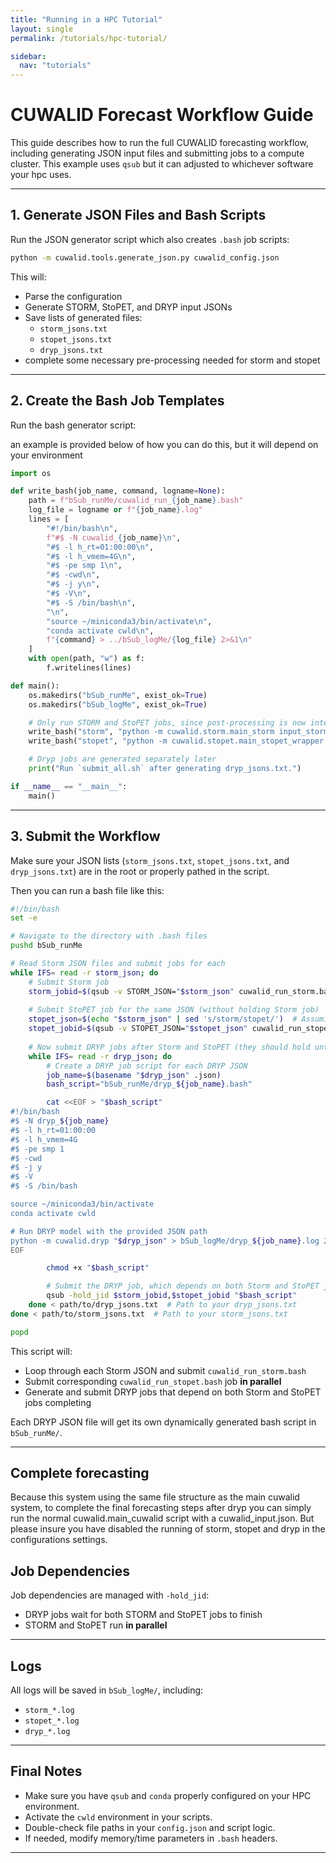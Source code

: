 ```yaml
---
title: "Running in a HPC Tutorial"
layout: single
permalink: /tutorials/hpc-tutorial/

sidebar:
  nav: "tutorials"
---
```


# CUWALID Forecast Workflow Guide

This guide describes how to run the full CUWALID forecasting workflow, including generating JSON input files and submitting jobs to a compute cluster. This example uses `qsub` but it can adjusted to whichever software your hpc uses.

---

##  1. Generate JSON Files and Bash Scripts

Run the JSON generator script which also creates `.bash` job scripts:

```bash
python -m cuwalid.tools.generate_json.py cuwalid_config.json
```

This will:
- Parse the configuration
- Generate STORM, StoPET, and DRYP input JSONs
- Save lists of generated files:
  - `storm_jsons.txt`
  - `stopet_jsons.txt`
  - `dryp_jsons.txt`
- complete some necessary pre-processing needed for storm and stopet


---

## 2. Create the Bash Job Templates

Run the bash generator script:

an example is provided below of how you can do this, but it will depend on your environment

```python 
import os

def write_bash(job_name, command, logname=None):
    path = f"bSub_runMe/cuwalid_run_{job_name}.bash"
    log_file = logname or f"{job_name}.log"
    lines = [
        "#!/bin/bash\n",
        f"#$ -N cuwalid_{job_name}\n",
        "#$ -l h_rt=01:00:00\n",
        "#$ -l h_vmem=4G\n",
        "#$ -pe smp 1\n",
        "#$ -cwd\n",
        "#$ -j y\n",
        "#$ -V\n",
        "#$ -S /bin/bash\n",
        "\n",
        "source ~/miniconda3/bin/activate\n",
        "conda activate cwld\n",
        f"{command} > ../bSub_logMe/{log_file} 2>&1\n"
    ]
    with open(path, "w") as f:
        f.writelines(lines)

def main():
    os.makedirs("bSub_runMe", exist_ok=True)
    os.makedirs("bSub_logMe", exist_ok=True)

    # Only run STORM and StoPET jobs, since post-processing is now integrated
    write_bash("storm", "python -m cuwalid.storm.main_storm input_storm.json")
    write_bash("stopet", "python -m cuwalid.stopet.main_stopet_wrapper input_stopet.json")

    # Dryp jobs are generated separately later
    print("Run `submit_all.sh` after generating dryp_jsons.txt.")

if __name__ == "__main__":
    main()
```

---

## 3. Submit the Workflow

Make sure your JSON lists (`storm_jsons.txt`, `stopet_jsons.txt`, and `dryp_jsons.txt`) are in the root or properly pathed in the script.

Then you can run a bash file like this:

```bash
#!/bin/bash
set -e

# Navigate to the directory with .bash files
pushd bSub_runMe

# Read Storm JSON files and submit jobs for each
while IFS= read -r storm_json; do
    # Submit Storm job
    storm_jobid=$(qsub -v STORM_JSON="$storm_json" cuwalid_run_storm.bash | awk '{print $3}')
    
    # Submit StoPET job for the same JSON (without holding Storm job)
    stopet_json=$(echo "$storm_json" | sed 's/storm/stopet/')  # Assuming stopet json has the same name as storm json, just changed "storm" -> "stopet"
    stopet_jobid=$(qsub -v STOPET_JSON="$stopet_json" cuwalid_run_stopet.bash | awk '{print $3}')
    
    # Now submit DRYP jobs after Storm and StoPET (they should hold until both jobs are done)
    while IFS= read -r dryp_json; do
        # Create a DRYP job script for each DRYP JSON
        job_name=$(basename "$dryp_json" .json)
        bash_script="bSub_runMe/dryp_${job_name}.bash"

        cat <<EOF > "$bash_script"
#!/bin/bash
#$ -N dryp_${job_name}
#$ -l h_rt=01:00:00
#$ -l h_vmem=4G
#$ -pe smp 1
#$ -cwd
#$ -j y
#$ -V
#$ -S /bin/bash

source ~/miniconda3/bin/activate
conda activate cwld

# Run DRYP model with the provided JSON path
python -m cuwalid.dryp "$dryp_json" > bSub_logMe/dryp_${job_name}.log 2>&1
EOF

        chmod +x "$bash_script"

        # Submit the DRYP job, which depends on both Storm and StoPET jobs
        qsub -hold_jid $storm_jobid,$stopet_jobid "$bash_script"
    done < path/to/dryp_jsons.txt  # Path to your dryp_jsons.txt
done < path/to/storm_jsons.txt  # Path to your storm_jsons.txt

popd

```

This script will:
- Loop through each Storm JSON and submit `cuwalid_run_storm.bash`
- Submit corresponding `cuwalid_run_stopet.bash` job **in parallel**
- Generate and submit DRYP jobs that depend on both Storm and StoPET jobs completing

Each DRYP JSON file will get its own dynamically generated bash script in `bSub_runMe/`.

---

## Complete forecasting

Because this system using the same file structure as the main cuwalid system, to complete the final forecasting steps after dryp you can simply run the normal cuwalid.main_cuwalid script with a cuwalid_input.json. But please insure you have disabled the running of storm, stopet and dryp in the configurations settings. 

## Job Dependencies

Job dependencies are managed with `-hold_jid`:
- DRYP jobs wait for both STORM and StoPET jobs to finish
- STORM and StoPET run **in parallel**

---

## Logs

All logs will be saved in `bSub_logMe/`, including:
- `storm_*.log`
- `stopet_*.log`
- `dryp_*.log`

---

## Final Notes

- Make sure you have `qsub` and `conda` properly configured on your HPC environment.
- Activate the `cwld` environment in your scripts.
- Double-check file paths in your `config.json` and script logic.
- If needed, modify memory/time parameters in `.bash` headers.

---
```

